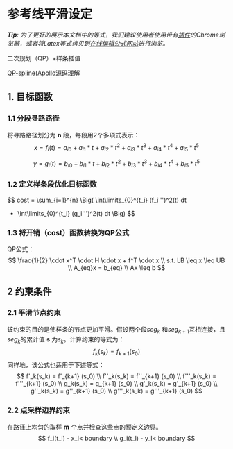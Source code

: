 # 参考线平滑设定

_**Tip**: 为了更好的展示本文档中的等式，我们建议使用者使用带有[插件](https://chrome.google.com/webstore/detail/tex-all-the-things/cbimabofgmfdkicghcadidpemeenbffn)的Chrome浏览器，或者将Latex等式拷贝到[在线编辑公式网站](http://www.hostmath.com/)进行浏览。_

二次规划（QP）+样条插值

[QP-spline(Apollo源码理解](https://zhuanlan.zhihu.com/p/143680985)

## 1. 目标函数

### 1.1 分段寻路路径

将寻路路径划分为 **n** 段，每段用2个多项式表示：
$$
x = f_i(t)
  = a_{i0} + a_{i1} * t + a_{i2} * t^2 + a_{i3} * t^3 + a_{i4} * t^4 + a_{i5} * t^5
$$

$$
y = g_i(t) = b_{i0} + b_{i1} * t + b_{i2} * t^2 + b_{i3} * t^3 + b_{i4} * t^4 + b_{i5} * t^5
$$



### 1.2 定义样条段优化目标函数

$$
cost = 
\sum_{i=1}^{n} 
\Big(
\int\limits_{0}^{t_i} (f_i''')^2(t) dt 
+ \int\limits_{0}^{t_i} (g_i''')^2(t) dt 
\Big)
$$



### 1.3 将开销（cost）函数转换为QP公式

QP公式：
$$
\frac{1}{2} \cdot x^T \cdot H \cdot x + f^T \cdot x 
\\
s.t. LB \leq x \leq UB
\\
A_{eq}x = b_{eq}
\\
Ax \leq b
$$

## 2 约束条件  

### 2.1 平滑节点约束

该约束的目的是使样条的节点更加平滑。假设两个段$seg_k$ 和$seg_{k+1}$互相连接，且$seg_k$的累计值 **s** 为$s_k$。计算约束的等式为：
$$
f_k(s_k) = f_{k+1} (s_0)
$$
同样地，该公式也适用于下述等式：
$$
f'_k(s_k) = f'_{k+1} (s_0)
\\
f''_k(s_k) = f''_{k+1} (s_0)
\\
f'''_k(s_k) = f'''_{k+1} (s_0)
\\
g_k(s_k) = g_{k+1} (s_0)
\\
g'_k(s_k) = g'_{k+1} (s_0)
\\
g''_k(s_k) = g''_{k+1} (s_0)
\\
g'''_k(s_k) = g'''_{k+1} (s_0)
$$


### 2.2 点采样边界约束

在路径上均匀的取样 **m** 个点并检查这些点的预定义边界。
$$
f_i(t_l) - x_l< boundary
\\
g_i(t_l) - y_l< boundary
$$
